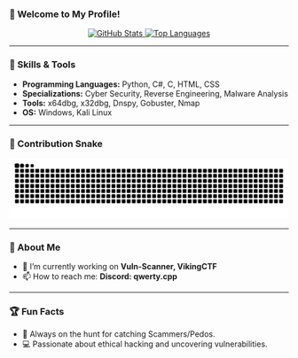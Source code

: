 ### 👋 Welcome to My Profile!

<div align="center">
  <a href="https://github.com/0x324-dev">
    <img height="180em" src="https://github-readme-stats.vercel.app/api?username=0x324-dev&show_icons=true&theme=radical" alt="GitHub Stats"/>
    <img height="180em" src="https://github-readme-stats.vercel.app/api/top-langs/?username=0x324-dev&layout=compact&langs_count=7&theme=github_dark" alt="Top Languages"/>
  </a>
</div>

---

### 🚀 Skills & Tools
- **Programming Languages:** Python, C#, C, HTML, CSS
- **Specializations:** Cyber Security, Reverse Engineering, Malware Analysis
- **Tools:** x64dbg, x32dbg, Dnspy, Gobuster, Nmap
- **OS:** Windows, Kali Linux

---

### 🐍 Contribution Snake
<div align="center">
  <img src="https://github.com/Real0xF/Real0xF/blob/main/github-contribution-grid-snake.svg" alt="Snake animation"/>
</div>

---

### 🌱 About Me
- 🔭 I’m currently working on **Vuln-Scanner, VikingCTF**
- 📫 How to reach me: **Discord: qwerty.cpp**

---

### 🏆 Fun Facts
- 🎯 Always on the hunt for catching Scammers/Pedos.
- 💻 Passionate about ethical hacking and uncovering vulnerabilities.

